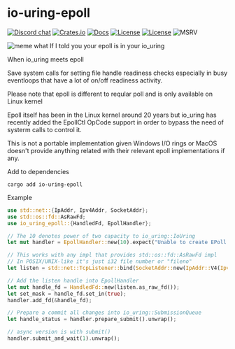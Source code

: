 # io-uring-epoll

[![Discord chat][discord-badge]][discord-url]
[![Crates.io](https://img.shields.io/crates/v/io-uring-epoll.svg)](https://crates.io/crates/io-uring-epoll)
[![Docs](https://docs.rs/io-uring-epoll/badge.svg)](https://docs.rs/io-uring-epoll)
[![License](https://img.shields.io/badge/License-Apache%202.0-blue.svg)](https://opensource.org/licenses/Apache-2.0)
[![License](https://img.shields.io/badge/License-MIT-yellow.svg)](https://opensource.org/licenses/MIT)
![MSRV](https://img.shields.io/badge/MSRV-1.70.0-blue)

![meme what If I told you your epoll is in your io_uring](https://cdn.jsdelivr.net/gh/yaws-rs/io_uring-utils@main/io-uring-epoll/assets/meme_epoll_io_uring.jpg)

When io_uring meets epoll

Save system calls for setting file handle readiness checks especially in busy
eventloops that have a lot of on/off readiness activity.

Please note that epoll is different to reqular poll and is only available on
Linux kernel

Epoll itself has been in the Linux kernel around 20 years but io_uring has
recently added the EpollCtl OpCode support in order to bypass the need of
systerm calls to control it.

This is not a portable implementation given Windows I/O rings or MacOS doesn't
provide anything related with their relevant epoll implementations if any.

Add to dependencies
```ignore
cargo add io-uring-epoll
```

Example
```rust
use std::net::{IpAddr, Ipv4Addr, SocketAddr};
use std::os::fd::AsRawFd;
use io_uring_epoll::{HandledFd, EpollHandler};

// The 10 denotes power of two capacity to io_uring::IoUring
let mut handler = EpollHandler::new(10).expect("Unable to create EPoll Handler");

// This works with any impl that provides std::os::fd::AsRawFd impl
// In POSIX/UNIX-like it's just i32 file number or "fileno"
let listen = std::net::TcpListener::bind(SocketAddr::new(IpAddr::V4(Ipv4Addr::new(127, 0, 0, 1)), 0)).unwrap();

// Add the listen handle into EpollHandler
let mut handle_fd = HandledFd::new(listen.as_raw_fd());
let set_mask = handle_fd.set_in(true);
handler.add_fd(&handle_fd);

// Prepare a commit all changes into io_uring::SubmissionQueue
let handle_status = handler.prepare_submit().unwrap();

// async version is with submit()
handler.submit_and_wait(1).unwrap();

```

[discord-badge]: https://img.shields.io/discord/934761553952141402.svg?logo=discord
[discord-url]: https://discord.gg/rXVsmzhaZa